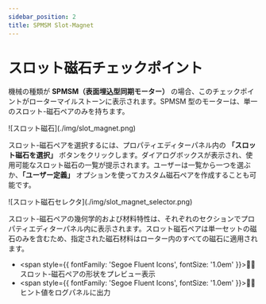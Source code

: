```yaml
---
sidebar_position: 2
title: SPMSM Slot-Magnet
---
```

# スロット磁石チェックポイント

機械の種類が **SPMSM（表面埋込型同期モーター）** の場合、このチェックポイントがローターマイルストーンに表示されます。SPMSM 型のモーターは、単一のスロット-磁石ペアのみを持ちます。

<p>![スロット磁石](./img/slot_magnet.png)</p>

スロット-磁石ペアを選択するには、プロパティエディターパネル内の **「スロット磁石を選択」** ボタンをクリックします。ダイアログボックスが表示され、使用可能なスロット磁石の一覧が提示されます。ユーザーは一覧から一つを選ぶか、**「ユーザー定義」** オプションを使ってカスタム磁石ペアを作成することも可能です。

<p>![スロット磁石セレクタ](./img/slot_magnet_selector.png)</p>

スロット-磁石ペアの幾何学的および材料特性は、それぞれのセクションでプロパティエディターパネル内に表示されます。スロット磁石ペアは単一セットの磁石のみを含むため、指定された磁石材料はローター内のすべての磁石に適用されます。

- <span style={{ fontFamily: 'Segoe Fluent Icons', fontSize: '1.0em' }}>&#xE9CE;</span>：スロット-磁石ペアの形状をプレビュー表示
- <span style={{ fontFamily: 'Segoe Fluent Icons', fontSize: '1.0em' }}>&#xEC5B;</span>：ヒント値をログパネルに出力
